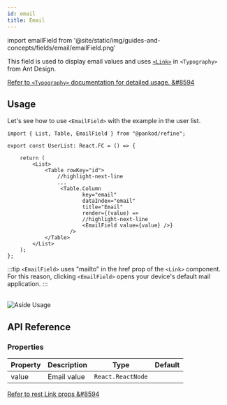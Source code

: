 ```yaml
---
id: email
title: Email
---
```


import emailField from '@site/static/img/guides-and-concepts/fields/email/emailField.png'

This field is used to display email values and uses [`<Link>`](https://ant.design/components/typography/#FAQ) in `<Typography>` from Ant Design.

[Refer to `<Typography>` documentation for detailed usage. &#8594](https://ant.design/components/typography)

## Usage

Let's see how to use `<EmailField>` with the example in the user list.

```tsx
import { List, Table, EmailField } from "@pankod/refine";

export const UserList: React.FC = () => {

    return (
        <List>
            <Table rowKey="id">
                //highlight-next-line
                ...
                 <Table.Column
                        key="email"
                        dataIndex="email"
                        title="Email"
                        render={(value) => 
                        //highlight-next-line
                        <EmailField value={value} />}
                    />
            </Table>
        </List>
    );
};
```
:::tip
`<EmailField>` uses "mailto" in the href prop of the `<Link>` component. For this reason, clicking `<EmailField>` opens your device's default mail application.
:::

<br/>
<div>
    <img src={emailField} alt="Aside Usage"/>
</div>


## API Reference

### Properties

| Property | Description | Type              | Default |
| -------- | ----------- | ----------------- | ------- |
| value    | Email value | `React.ReactNode` |         |


[Refer to rest Link props &#8594](https://ant.design/components/typography/#API)

